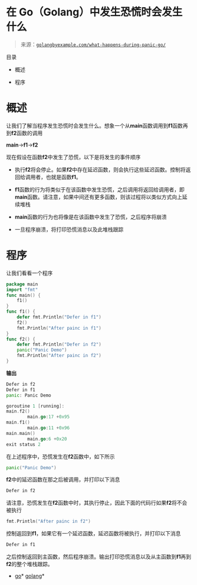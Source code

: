 <!--yml

类别: 未分类

日期: 2024-10-13 06:27:08

-->

# 在 Go（Golang）中发生恐慌时会发生什么

> 来源：[`golangbyexample.com/what-happens-during-panic-go/`](https://golangbyexample.com/what-happens-during-panic-go/)

目录

+   概述

+   程序

# **概述**

让我们了解当程序发生恐慌时会发生什么。想象一个从**main**函数调用到**f1**函数再到**f2**函数的调用

**main**->**f1**->**f2**

现在假设在函数**f2**中发生了恐慌，以下是将发生的事件顺序

+   执行**f2**将会停止。如果**f2**中存在延迟函数，则会执行这些延迟函数。控制将返回给调用者，也就是函数**f1**。

+   **f1**函数的行为将类似于在该函数中发生恐慌，之后调用将返回给调用者，即**main**函数。请注意，如果中间还有更多函数，则该过程将以类似方式向上延续堆栈

+   **main**函数的行为也将像是在该函数中发生了恐慌，之后程序将崩溃

+   一旦程序崩溃，将打印恐慌消息以及此堆栈跟踪

# **程序**

让我们看看一个程序

```go
package main
import "fmt"
func main() {
    f1()
}
func f1() {
    defer fmt.Println("Defer in f1")
    f2()
    fmt.Println("After painc in f1")
}
func f2() {
    defer fmt.Println("Defer in f2")
    panic("Panic Demo")
    fmt.Println("After painc in f2")
}
```

**输出**

```go
Defer in f2
Defer in f1
panic: Panic Demo

goroutine 1 [running]:
main.f2()
        main.go:17 +0x95
main.f1()
        main.go:11 +0x96
main.main()
        main.go:6 +0x20
exit status 2
```

在上述程序中，恐慌发生在**f2**函数中，如下所示

```go
panic("Panic Demo")
```

**f2**中的延迟函数在那之后被调用，并打印以下消息

```go
Defer in f2
```

请注意，恐慌发生在**f2**函数中时，其执行停止，因此下面的代码行如果**f2**将不会被执行

```go
fmt.Println("After painc in f2")
```

控制返回到**f1**，如果它有一个延迟函数，延迟函数将被执行，并打印以下消息

```go
Defer in f1
```

之后控制返回到主函数，然后程序崩溃。输出打印恐慌消息以及从主函数到**f1**再到**f2**的整个堆栈跟踪。

+   [go](https://golangbyexample.com/tag/go/)*   [golang](https://golangbyexample.com/tag/golang/)*
